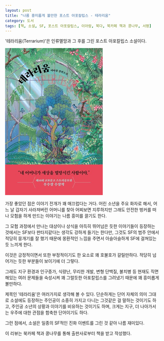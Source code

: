 ```yaml
---
layout: post
title: "나름 흥미롭게 볼만한 포스트 아포칼립스 - 테라리움"
category: 도서
tags: [책, 소설, SF, 포스트 아포칼립스, 이아람, 북다, 북카페 책과 콩나무, 서평]
---
```


'테라리움(Terrarium)'은
인류멸망과 그 후를 그린 포스트 아포칼립스 소설이다.

![표지](/images/book/terrarium-book-h480.jpg)

가장 좋았던 점은 이야기 전개가 꽤 매끄럽다는 거다.
어린 소년을 주요 화자로 해서,
어느 날 갑자기 사라져버린 어머니를 찾아
어찌보면 지루하지만 그래도 안전한 벙커를 떠나 모험을 하게 만드는 이야기는
나름 흥미를 끌기도 한다.

그 모험 과정에서 만나는 대상이나
상식을 아득히 뛰어넘은 듯한 이야기들이 등장하는 것에서는
SF보다 판타지같다는 생각도 강하게 들기는 한다만,
그것도 SF의 범주 안에서 적당히 뭉개기를 잘 했기 때문에
몽환적인 느낌을 주면서 아슬아슬하게 SF에 걸쳐있는 듯 느끼게 한다.

이것은 긍정적이면서 또한 부정적이기도 한 요소로 꽤 호불호가 갈릴만하다.
적당히 넘어가는 듯한 부분들이 보이기에 더 그렇다.

그래도 지구 환경과 인구증가, 식량난, 무리한 개발, 변형 단백질, 불치병 등
현재도 직면해있는 여러 문제들을 숙성시켜 꽤 그럴듯한 아포칼립스를 그려냈기 때문에
꽤 흥미롭게 볼만하다.

제목인 '테라리움'은 여러가지로 생각해 볼 수 있다.
단순하게는 단어 자체의 의미 그대로 소설에도 등장하는 주인공이 소중히 가지고 다니는 그것같은 걸 말하는 것이기도 하고,
주인공 소년의 상황과 이야기를 비유하는 것이기도 하며,
크게는 지구, 더 나아가서는 우주에 대한 관점을 함축한 단어이기도 하다.

그런 점에서, 소설은 일종의 SF적인 진화 이벤트를 그린 것 같아 나름 재미있다.



<div class="im im-info">
이 리뷰는 북카페 책과 콩나무를 통해 출판사로부터 책을 받고 작성했다.
</div>
